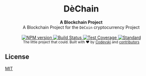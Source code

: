 <h1 align="center">DèChain</h1>

<div align="center">
  <strong>A Blockchain Project</strong>
</div>
<div align="center">
  A Blockchain Project for the <code>DèCoin</code> cryptocurrency Project 
</div>

<br />

<div align="center">
  <!-- NPM version -->
  <a href="https://nodejs.org/en/blog/release/v6.5.0/">
    <img src="https://img.shields.io/badge/npm-6.5.0-blue.svg"
      alt="NPM version" />
  </a>
  <!-- Build Status -->
  <a href="https://gitlab.com/codevski/dechain/pipelines">
    <img src="https://gitlab.com/towelie/webapp-client/badges/master/build.svg"
      alt="Build Status" />
  </a>
  <!-- Test Coverage -->
  <a href="https://gitlab.com/codevski/dechain/pipelines">
    <img src="https://gitlab.com/towelie/webapp-client/badges/develop/coverage.svg"
      alt="Test Coverage" />
  </a>
  <!-- Standard -->
  <a href="https://standardjs.com">
    <img src="https://img.shields.io/badge/code%20style-standard-brightgreen.svg?style=flat-square"
      alt="Standard" />
  </a>
</div>

<div align="center">
  <sub>The little project that could. Built with ❤︎ by
  <a href="https://twitter.com/codevski">Codevski</a> and
  <a href="#">
    contributors
  </a>
</div>

## License
[MIT](https://gitlab.com/codevski/dechain/blob/master/LICENSE.md)
